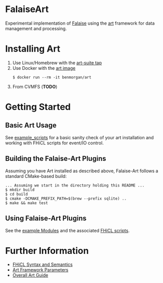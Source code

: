 FalaiseArt
==========

Experimental implementation of [Falaise](https://github.com/supernemo-dbd/falaise) using
the [art](https://art.fnal.gov) framework for data management and processing.


Installing Art
==============

1. Use Linux/Homebrew with the [art-suite tap](https://github.com/drbenmorgan/homebrew-art_suite)
2. Use Docker with the [art image](https://hub.docker.com/r/benmorgan/art/)
   ```
   $ docker run --rm -it benmorgan/art
   ```
2. From CVMFS (**TODO**)

Getting Started
===============
Basic Art Usage
---------------
See [example_scripts](examples_scripts/README.md) for a basic sanity check of your art installation
and working with FHiCL scripts for event/IO control.


Building the Falaise-Art Plugins
--------------------------------

Assuming you have Art installed as described above, Falaise-Art
follows a standard CMake-based build:

```console
... Assuming we start in the directory holding this README ...
$ mkdir build
$ cd build
$ cmake -DCMAKE_PREFIX_PATH=$(brew --prefix sqlite) ..
$ make && make test
```

Using Falaise-Art Plugins
-------------------------
See the [example Modules](FLArt/Examples) and the associated
[FHiCL scripts](fcl/examples).

Further Information
===================
- [FHiCL Syntax and Semantics](https://cdcvs.fnal.gov/redmine/documents/327)
- [Art Framework Parameters](https://cdcvs.fnal.gov/redmine/projects/art/wiki/ART_framework_parameters)
- [Overall Art Guide](https://cdcvs.fnal.gov/redmine/projects/art/wiki)
